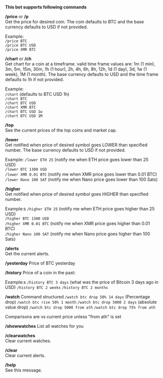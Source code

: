 **This bot supports following commands**

**/price** or **/p**  
Get the price for desired coin. The coin defaults to BTC and the base currency defaults to USD if not provided.  

Example:  
`/price BTC`  
`/price BTC USD`  
`/price XMR BTC`  
    
**/chart** or **/ch**  
Get chart for a coin at a timeframe. valid time frame values are: 1m (1 min), 3m, 5m, 15m, 30m, 1h (1 hour), 2h, 4h, 6h, 8h, 12h, 1d (1 day), 3d, 1w (1 week), 1M (1 month). The base currency defaults to USD and the time frame defaults to 1h if not provided.  

Example:  
`/chart` (defaults to BTC USD 1h)  
`/chart BTC`  
`/chart BTC USD`  
`/chart XMR BTC`  
`/chart BTC USD 1w`  
`/chart BTC USD 1M`

**/top**  
See the current prices of the top coins and market cap.

**/lower**  
Get notified when price of desired symbol goes LOWER than specified number. The base currency defaults to USD if not provided.  

Example:
`/lower ETH 25` (notify me when ETH price goes lower than 25 USD)  
`/lower BTC 1300 USD`  
`/lower XMR 0.01 BTC` (notify me when XMR price goes lower than 0.01 BTC)  
`/lower Nano 100 SAT` (notify me when Nano price goes lower than 100 Sats)  

**/higher**  
Get notified when price of desired symbol goes HIGHER than specified number.

Example:s
`/higher ETH 25` (notify me when ETH price goes higher than 25 USD)  
`/higher BTC 1300 USD`  
`/higher XMR 0.01 BTC` (notify me when XMR price goes higher than 0.01 BTC)  
`/higher Nano 100 SAT` (notify me when Nano price goes higher than 100 Sats)  

**/alerts**  
Get the current alerts.

**/yesterday**
Price of BTC yesterday

**/history**
Price of a coin in the past:

Example:s
`/history BTC 3 days` (what was the price of Bitcoin 3 days ago in USD)
`/history BTC 2 weeks`
`/history BTC 2 months`

**/watch**
Command structured
`/watch btc drop 50% 14 days` (Percentage drop)
`/watch btc rise 50% 1 month`
`/watch btc drop 5000 2 days` (absolute value drop)
`/watch btc drop 5000 from ath`
`/watch btc drop 75% from ath`

Comparisons are vs current price unless "from ath" is set 

**/showwatches**
List all watches for you

**/clearwatches**  
Clear current watches.

**/clear**  
Clear current alerts.

**/help**  
See this message.